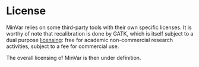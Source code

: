 # License

MinVar relies on some third-party tools with their own specific licenses.
It is worthy of note that recalibration is done by GATK, which is itself
subject to a dual purpose [licensing](https://software.broadinstitute.org/gatk/download/licensing.php):
free for academic non-commercial research activities, subject to a fee for commercial use.

The overall licensing of MinVar is then under definition.
